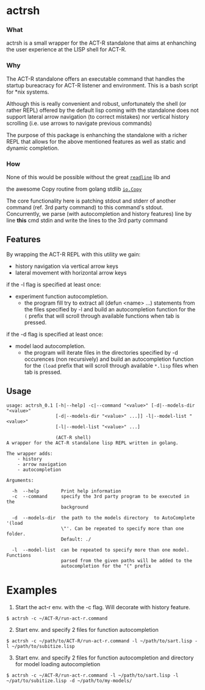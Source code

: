 # actrsh

### What 
actrsh is a small wrapper for the ACT-R standalone that aims at enhanching the user experience at the LISP shell for ACT-R.

### Why
The ACT-R standalone offers an executable command that handles the
startup bureacracy for ACT-R listener and environment. This is a bash script for \*nix systems.

Although this is really convenient and robust, unfortunately the shell (or rather REPL) offered by the default lisp coming
with the standalone does not support lateral arrow navigation (to correct mistakes)
nor vertical history scrolling (i.e. use arrows to navigate previous commands)

The purpose of this package is enhanching the standalone with a richer REPL
that allows for the above mentioned features as well as static and dynamic completion.

### How
None of this would be possible without the great [`readline`](https://github.com/chzyer/readline) lib and

the awesome Copy routine from golang stdlib [`io.Copy`](https://golang.org/src/io/io.go?s=12784:12844#L353)

The core functionality here is patching stdout and stderr of another command (ref. 3rd party command)
to this command's stdout. Concurrently, we parse (with autocompletion and history features)
line by line **this** cmd stdin and write the lines to the 3rd party command

## Features

By wrapping the ACT-R REPL with this utility we gain:

- history navigation via vertical arrow keys
- lateral movement with horizontal arrow keys

if the -l flag is specified at least once:

- experiment function autocompletion.
    - the program fill try to extract all (defun \<name\> ...) statements from the files specified by -l and build an autocompletion function for the `(` prefix that will scroll through available functions when tab is pressed.

if the -d flag is specified at least once:

- model laod autocompletion.
    - the program will iterate files in the directories specified by -d occurences (non recursively) and build an autocompletion function for the `(load` prefix that will scroll through available `*.lisp` files when tab is pressed.  

## Usage
```
usage: actrsh_0.1 [-h|--help] -c|--command "<value>" [-d|--models-dir "<value>"
                  [-d|--models-dir "<value>" ...]] -l|--model-list "<value>"
                  [-l|--model-list "<value>" ...]

                  (ACT-R shell)
A wrapper for the ACT-R standalone lisp REPL written in golang.

The wrapper adds:
	- history 
	- arrow navigation
	- autocompletion

Arguments:

  -h  --help        Print help information
  -c  --command     specify the 3rd party program to be executed in the
                    background

  -d  --models-dir  the path to the models directory  to AutoComplete '(load
                    \"'. Can be repeated to specify more than one folder.
                    Default: ./

  -l  --model-list  can be repeated to specify more than one model. Functions
                    parsed from the given paths will be added to the
                    autocompletion for the "(" prefix
```

# Examples

1. Start the act-r env. with the -c flag. Will decorate with history feature.
```
$ actrsh -c ~/ACT-R/run-act-r.command
```

2. Start env. and specify 2 files for function autocompletion
```
$ actrsh -c ~/path/to/ACT-R/run-act-r.command -l ~/path/to/sart.lisp -l ~/path/to/subitize.lisp
```

3. Start env. and specify 2 files for function autocompletion and directory for model loading autocompletion
```
$ actrsh -c ~/ACT-R/run-act-r.command -l ~/path/to/sart.lisp -l ~/pat/to/subitize.lisp -d ~/path/to/my-models/
```

